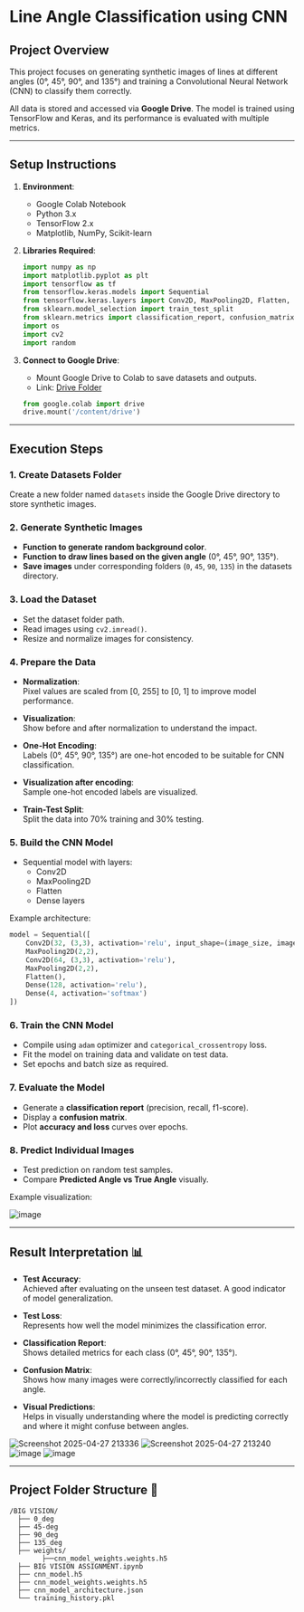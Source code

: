 # Line Angle Classification using CNN 

## Project Overview

This project focuses on generating synthetic images of lines at different angles (0°, 45°, 90°, and 135°) and training a Convolutional Neural Network (CNN) to classify them correctly.

All data is stored and accessed via **Google Drive**. The model is trained using TensorFlow and Keras, and its performance is evaluated with multiple metrics.

---

## Setup Instructions 

1. **Environment**:

   - Google Colab Notebook
   - Python 3.x
   - TensorFlow 2.x
   - Matplotlib, NumPy, Scikit-learn

2. **Libraries Required**:

   ```python
   import numpy as np
   import matplotlib.pyplot as plt
   import tensorflow as tf
   from tensorflow.keras.models import Sequential
   from tensorflow.keras.layers import Conv2D, MaxPooling2D, Flatten, Dense
   from sklearn.model_selection import train_test_split
   from sklearn.metrics import classification_report, confusion_matrix
   import os
   import cv2
   import random
   ```

3. **Connect to Google Drive**:

   - Mount Google Drive to Colab to save datasets and outputs.
   - Link: [Drive Folder](https://drive.google.com/drive/folders/1dE_-f4-DYJ3KVpC9jzqFlD_9o-oaD5SH)

   ```python
   from google.colab import drive
   drive.mount('/content/drive')
   ```

---

## Execution Steps 

### 1. Create Datasets Folder

Create a new folder named `datasets` inside the Google Drive directory to store synthetic images.

### 2. Generate Synthetic Images

- **Function to generate random background color**.
- **Function to draw lines based on the given angle** (0°, 45°, 90°, 135°).
- **Save images** under corresponding folders (`0`, `45`, `90`, `135`) in the datasets directory.

### 3. Load the Dataset

- Set the dataset folder path.
- Read images using `cv2.imread()`.
- Resize and normalize images for consistency.

### 4. Prepare the Data

- **Normalization**:\
  Pixel values are scaled from [0, 255] to [0, 1] to improve model performance.

- **Visualization**:\
  Show before and after normalization to understand the impact.

- **One-Hot Encoding**:\
  Labels (0°, 45°, 90°, 135°) are one-hot encoded to be suitable for CNN classification.

- **Visualization after encoding**:\
  Sample one-hot encoded labels are visualized.

- **Train-Test Split**:\
  Split the data into 70% training and 30% testing.

### 5. Build the CNN Model

- Sequential model with layers:
  - Conv2D
  - MaxPooling2D
  - Flatten
  - Dense layers

Example architecture:

```python
model = Sequential([
    Conv2D(32, (3,3), activation='relu', input_shape=(image_size, image_size, 3)),
    MaxPooling2D(2,2),
    Conv2D(64, (3,3), activation='relu'),
    MaxPooling2D(2,2),
    Flatten(),
    Dense(128, activation='relu'),
    Dense(4, activation='softmax')
])
```

### 6. Train the CNN Model

- Compile using `adam` optimizer and `categorical_crossentropy` loss.
- Fit the model on training data and validate on test data.
- Set epochs and batch size as required.

### 7. Evaluate the Model

- Generate a **classification report** (precision, recall, f1-score).
- Display a **confusion matrix**.
- Plot **accuracy and loss** curves over epochs.


### 8. Predict Individual Images

- Test prediction on random test samples.
- Compare **Predicted Angle vs True Angle** visually.

Example visualization:

![image](https://github.com/user-attachments/assets/8b00e89f-1764-437d-9a91-7d18fe0dac88)



---

## Result Interpretation 📊

- **Test Accuracy**:\
  Achieved after evaluating on the unseen test dataset. A good indicator of model generalization.

- **Test Loss**:\
  Represents how well the model minimizes the classification error.

- **Classification Report**:\
  Shows detailed metrics for each class (0°, 45°, 90°, 135°).

- **Confusion Matrix**:\
  Shows how many images were correctly/incorrectly classified for each angle.

- **Visual Predictions**:\
  Helps in visually understanding where the model is predicting correctly and where it might confuse between angles.

![Screenshot 2025-04-27 213336](https://github.com/user-attachments/assets/505cb376-ab7f-4c7b-a55a-20e97247fac9)
![Screenshot 2025-04-27 213240](https://github.com/user-attachments/assets/c0f4f4e3-eb01-4601-98df-7ede5e0e13f2)
![image](https://github.com/user-attachments/assets/bf234ab6-5b96-43dc-8f47-ff6fe9c68573)
![image](https://github.com/user-attachments/assets/519d73ad-2d43-4926-ba77-7fedfabf7cbb)


---

## Project Folder Structure 📂

```
/BIG VISION/
  ├── 0_deg
  ├── 45-deg
  ├── 90_deg
  ├── 135_deg
  ├── weights/
        ├──cnn_model_weights.weights.h5
  ├── BIG VISION ASSIGNMENT.ipynb
  ├── cnn_model.h5
  ├── cnn_model_weights.weights.h5
  ├── cnn_model_architecture.json
  └── training_history.pkl
```






